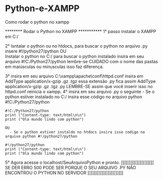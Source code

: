 # Python-e-XAMPP
Como rodar o python no xampp

******** Rodar o Python no XAMPP ***********
  1° passo instalar o XAMPP em C:/
  
  2° Isntalar o python ou no htdocs, para buscar o python no arquivo .py insere #!/python27/python
   OU  
     Instalar o python no C:/ para buscar o python instalado insira em seu arquivo #!C:/Python27/python lembre-se CUIDADO 
     com o nome das pastas em maiúsculas ou minusculas isso faz diferença.
 
  3° insira em seu arquivo C:\xampp\apache\conf\httpd.conf insira em AddType application/x-gzip .gz .tgz essa extensão .py fica assim AddType application/x-gzip .gz .tgz .py 
     LEMBRE-SE assim que você inserir isso no httpd.conf reinicia o xampp.
  4° insira em seu arquivo .py o seguinte 
      - Se o python estiver instalado no C:/ insira esse código no arquivo python #!C:/Python27/python		

	#!C:/Python27/python
	print ("Content-type: text/html\n\n")
	print ("Ola mundo lindo com python")
	
	OU
      - Se o python estiver instaldo no htdocs insira isse codigo no arquivo python #!/python27/python
	
	#!/python27/python
	print ("Content-type: text/html\n\n")
	print ("Ola mundo lindo com python")
		
  5° Agora acesse o localhost/SeuArquivoPython e pronto. 
 [[[[[[[[[[[[[[[[[[[[[ SE DER ERRO 500 PODE SER PORQUE O SEU ARQUIVO .PY NÃO ENCONTROU O PYTHON NO SERVIDOR ]]]]]]]]]]]]]]]]]]]]]]] 
